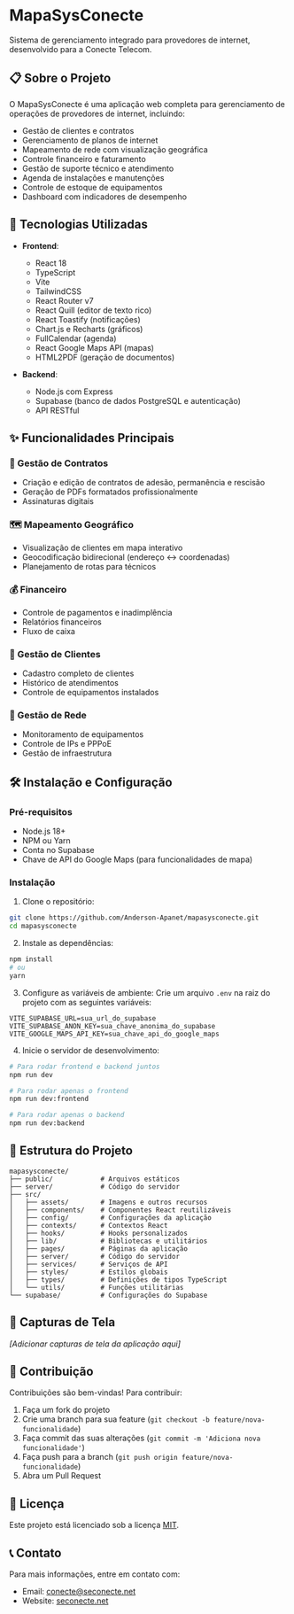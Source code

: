 # MapaSysConecte

Sistema de gerenciamento integrado para provedores de internet, desenvolvido para a Conecte Telecom.

## 📋 Sobre o Projeto

O MapaSysConecte é uma aplicação web completa para gerenciamento de operações de provedores de internet, incluindo:

- Gestão de clientes e contratos
- Gerenciamento de planos de internet
- Mapeamento de rede com visualização geográfica
- Controle financeiro e faturamento
- Gestão de suporte técnico e atendimento
- Agenda de instalações e manutenções
- Controle de estoque de equipamentos
- Dashboard com indicadores de desempenho

## 🚀 Tecnologias Utilizadas

- **Frontend**:
  - React 18
  - TypeScript
  - Vite
  - TailwindCSS
  - React Router v7
  - React Quill (editor de texto rico)
  - React Toastify (notificações)
  - Chart.js e Recharts (gráficos)
  - FullCalendar (agenda)
  - React Google Maps API (mapas)
  - HTML2PDF (geração de documentos)

- **Backend**:
  - Node.js com Express
  - Supabase (banco de dados PostgreSQL e autenticação)
  - API RESTful

## ✨ Funcionalidades Principais

### 📝 Gestão de Contratos
- Criação e edição de contratos de adesão, permanência e rescisão
- Geração de PDFs formatados profissionalmente
- Assinaturas digitais

### 🗺️ Mapeamento Geográfico
- Visualização de clientes em mapa interativo
- Geocodificação bidirecional (endereço ↔ coordenadas)
- Planejamento de rotas para técnicos

### 💰 Financeiro
- Controle de pagamentos e inadimplência
- Relatórios financeiros
- Fluxo de caixa

### 👥 Gestão de Clientes
- Cadastro completo de clientes
- Histórico de atendimentos
- Controle de equipamentos instalados

### 📡 Gestão de Rede
- Monitoramento de equipamentos
- Controle de IPs e PPPoE
- Gestão de infraestrutura

## 🛠️ Instalação e Configuração

### Pré-requisitos
- Node.js 18+
- NPM ou Yarn
- Conta no Supabase
- Chave de API do Google Maps (para funcionalidades de mapa)

### Instalação

1. Clone o repositório:
```bash
git clone https://github.com/Anderson-Apanet/mapasysconecte.git
cd mapasysconecte
```

2. Instale as dependências:
```bash
npm install
# ou
yarn
```

3. Configure as variáveis de ambiente:
Crie um arquivo `.env` na raiz do projeto com as seguintes variáveis:
```
VITE_SUPABASE_URL=sua_url_do_supabase
VITE_SUPABASE_ANON_KEY=sua_chave_anonima_do_supabase
VITE_GOOGLE_MAPS_API_KEY=sua_chave_api_do_google_maps
```

4. Inicie o servidor de desenvolvimento:
```bash
# Para rodar frontend e backend juntos
npm run dev

# Para rodar apenas o frontend
npm run dev:frontend

# Para rodar apenas o backend
npm run dev:backend
```

## 🔧 Estrutura do Projeto

```
mapasysconecte/
├── public/            # Arquivos estáticos
├── server/            # Código do servidor
├── src/
│   ├── assets/        # Imagens e outros recursos
│   ├── components/    # Componentes React reutilizáveis
│   ├── config/        # Configurações da aplicação
│   ├── contexts/      # Contextos React
│   ├── hooks/         # Hooks personalizados
│   ├── lib/           # Bibliotecas e utilitários
│   ├── pages/         # Páginas da aplicação
│   ├── server/        # Código do servidor
│   ├── services/      # Serviços de API
│   ├── styles/        # Estilos globais
│   ├── types/         # Definições de tipos TypeScript
│   └── utils/         # Funções utilitárias
└── supabase/          # Configurações do Supabase
```

## 📱 Capturas de Tela

*[Adicionar capturas de tela da aplicação aqui]*

## 🤝 Contribuição

Contribuições são bem-vindas! Para contribuir:

1. Faça um fork do projeto
2. Crie uma branch para sua feature (`git checkout -b feature/nova-funcionalidade`)
3. Faça commit das suas alterações (`git commit -m 'Adiciona nova funcionalidade'`)
4. Faça push para a branch (`git push origin feature/nova-funcionalidade`)
5. Abra um Pull Request

## 📄 Licença

Este projeto está licenciado sob a licença [MIT](LICENSE).

## 📞 Contato

Para mais informações, entre em contato com:
- Email: conecte@seconecte.net
- Website: [seconecte.net](https://seconecte.net)
